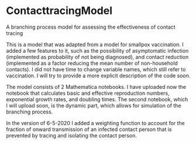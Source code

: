 # ContacttracingModel
A branching process model for assessing the effectiveness of contact tracing

This is a model that was adapted from a model for smallpox vaccination. I added a few features to it, such as the possibility of asymptomatic infection (implemented as probability of not being diagnosed), and contact reduction (implemented as a factor reducing the mean number of non-household contacts). I did not have time to change variable names, which still refer to vaccination. I will try to provide a more explicit description of the code soon. 

The model consists of 2 Mathematica notebooks. I have uploaded now the notebook that calculates basic and effective reproduction numbers, exponential growth rates, and doubling times. The second notebook, which I will upload soon, is the dynamic part, which allows for simulation of the branching process. 

In the version of 6-5-2020 I added a weighting function to account for the fraction of onward transmission of an infected contact person that is prevented by tracing and isolating the contact person. 
